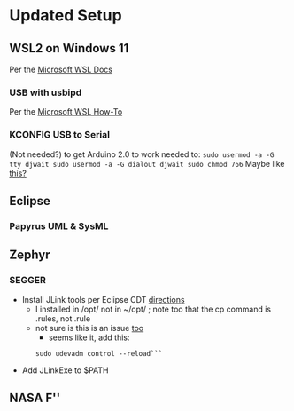 # Updated Setup

## WSL2 on Windows 11

Per the [Microsoft WSL Docs](https://docs.microsoft.com/en-us/windows/wsl/)

### USB with usbipd

Per the [Microsoft WSL How-To](https://docs.microsoft.com/en-us/windows/wsl/connect-usb)

### KCONFIG USB to Serial

(Not needed?) to get Arduino 2.0 to work needed to:
`sudo usermod -a -G tty djwait
sudo usermod -a -G dialout djwait
sudo chmod 766`
Maybe like [this?](https://devzone.nordicsemi.com/f/nordic-q-a/36986/windows-subsystem-for-linux-wsl---error-there-is-no-debugger-connected-to-the-pc)

## Eclipse

### Papyrus UML & SysML

## Zephyr

### SEGGER
- Install JLink tools per Eclipse CDT [directions](https://eclipse-embed-cdt.github.io/debug/jlink/install/)
  - I installed in /opt/ not in ~/opt/ ; note too that the cp command is .rules, not .rule
  - not sure is this is an issue [too](https://github.com/dorssel/usbipd-win/issues/96)
    - seems like it, add this: 
    ```sudo service udev restart
    sudo udevadm control --reload```   
- Add JLinkExe to $PATH

## NASA F''


